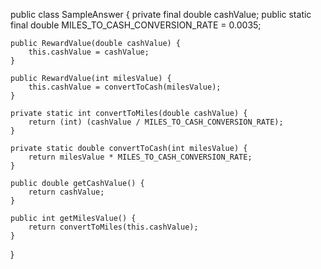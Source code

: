 public class SampleAnswer {
    private final double cashValue;
    public static final double MILES_TO_CASH_CONVERSION_RATE = 0.0035;

    public RewardValue(double cashValue) {
        this.cashValue = cashValue;
    }

    public RewardValue(int milesValue) {
        this.cashValue = convertToCash(milesValue);
    }

    private static int convertToMiles(double cashValue) {
        return (int) (cashValue / MILES_TO_CASH_CONVERSION_RATE);
    }

    private static double convertToCash(int milesValue) {
        return milesValue * MILES_TO_CASH_CONVERSION_RATE;
    }

    public double getCashValue() {
        return cashValue;
    }

    public int getMilesValue() {
        return convertToMiles(this.cashValue);
    }
}